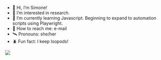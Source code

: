 - 👋 Hi, I’m Simone!
- 👀 I’m interested in research.
- 🌱 I’m currently learning Javascript. Beginning to expand to automation scripts using Playwright.
- 📧 How to reach me: e-mail
- 🛰️ Pronouns: she/her
- 🪲 Fun fact: I keep Isopods!

<p align="left" >
    <a href="https://www.codewars.com/users/SimoneMoore">
      <img src="https://www.codewars.com/users/SimoneMoore/badges/micro" />
    </a>
</p>

<!---
SimoneMoore/SimoneMoore is a ✨ special ✨ repository because its `README.md` (this file) appears on your GitHub profile.
You can click the Preview link to take a look at your changes.
--->
